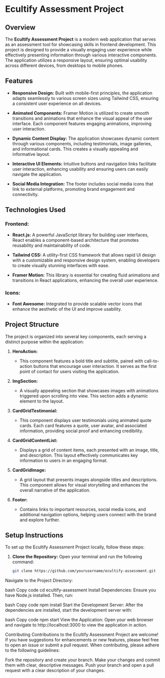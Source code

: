 # Ecultify Assessment Project

## Overview
The **Ecultify Assessment Project** is a modern web application that serves as an assessment tool for showcasing skills in frontend development. This project is designed to provide a visually engaging user experience while effectively presenting information through various interactive components. The application utilizes a responsive layout, ensuring optimal usability across different devices, from desktops to mobile phones.

## Features
- **Responsive Design:** Built with mobile-first principles, the application adapts seamlessly to various screen sizes using Tailwind CSS, ensuring a consistent user experience on all devices.
  
- **Animated Components:** Framer Motion is utilized to create smooth transitions and animations that enhance the visual appeal of the user interface. Each component features engaging animations, improving user interaction.

- **Dynamic Content Display:** The application showcases dynamic content through various components, including testimonials, image galleries, and informational cards. This creates a visually appealing and informative layout.

- **Interactive UI Elements:** Intuitive buttons and navigation links facilitate user interaction, enhancing usability and ensuring users can easily navigate the application.

- **Social Media Integration:** The footer includes social media icons that link to external platforms, promoting brand engagement and connectivity.

## Technologies Used
### Frontend:
- **React.js:** A powerful JavaScript library for building user interfaces, React enables a component-based architecture that promotes reusability and maintainability of code.

- **Tailwind CSS:** A utility-first CSS framework that allows rapid UI design with a customizable and responsive design system, enabling developers to create visually stunning interfaces with ease.

- **Framer Motion:** This library is essential for creating fluid animations and transitions in React applications, enhancing the overall user experience.

### Icons:
- **Font Awesome:** Integrated to provide scalable vector icons that enhance the aesthetic of the UI and improve usability.

## Project Structure
The project is organized into several key components, each serving a distinct purpose within the application:

1. **HeroAction:** 
   - This component features a bold title and subtitle, paired with call-to-action buttons that encourage user interaction. It serves as the first point of contact for users visiting the application.

2. **ImgSection:**
   - A visually appealing section that showcases images with animations triggered upon scrolling into view. This section adds a dynamic element to the layout.

3. **CardGridTestimonial:**
   - This component displays user testimonials using animated quote cards. Each card features a quote, user avatar, and associated information, providing social proof and enhancing credibility.

4. **CardGridContentList:**
   - Displays a grid of content items, each presented with an image, title, and description. This layout effectively communicates key information to users in an engaging format.

5. **CardGridImage:**
   - A grid layout that presents images alongside titles and descriptions. This component allows for visual storytelling and enhances the overall narrative of the application.

6. **Footer:**
   - Contains links to important resources, social media icons, and additional navigation options, helping users connect with the brand and explore further.

## Setup Instructions
To set up the Ecultify Assessment Project locally, follow these steps:

1. **Clone the Repository:**
   Open your terminal and run the following command:
   ```bash
   git clone https://github.com/yourusername/ecultify-assessment.git
Navigate to the Project Directory:

bash
Copy code
cd ecultify-assessment
Install Dependencies: Ensure you have Node.js installed. Then, run:

bash
Copy code
npm install
Start the Development Server: After the dependencies are installed, start the development server with:

bash
Copy code
npm start
View the Application: Open your web browser and navigate to http://localhost:3000 to view the application in action.

Contributing
Contributions to the Ecultify Assessment Project are welcome! If you have suggestions for enhancements or new features, please feel free to open an issue or submit a pull request. When contributing, please adhere to the following guidelines:

Fork the repository and create your branch.
Make your changes and commit them with clear, descriptive messages.
Push your branch and open a pull request with a clear description of your changes.







